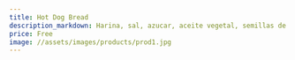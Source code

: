```yaml
---
title: Hot Dog Bread
description_markdown: Harina, sal, azucar, aceite vegetal, semillas de ajonjoli negras y blancas
price: Free
image: //assets/images/products/prod1.jpg
---
```

